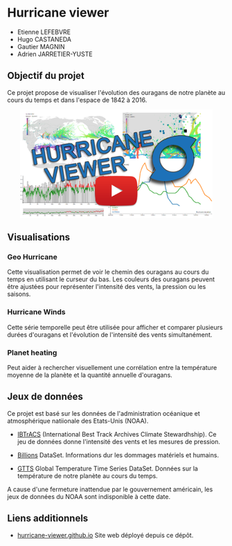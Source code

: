 # Hurricane viewer

 * Etienne LEFEBVRE
 * Hugo CASTANEDA
 * Gautier MAGNIN
 * Adrien JARRETIER-YUSTE
 
## Objectif du projet

Ce projet propose de visualiser l'évolution des ouragans de notre planète  au cours du temps et dans l'espace de 1842 à 2016.

<p align="center">
 <a target="blank" href="https://www.youtube.com/embed/ntWEZHpzz28">
  <img src="/img/ThumbnailYoutube.png" height=250>
 </a>
</p>


## Visualisations

### Geo Hurricane

Cette visualisation permet de voir le chemin des ouragans au cours du temps en utilisant le curseur du bas. Les couleurs des ouragans peuvent être ajustées pour représenter l'intensité des vents, la pression ou les saisons.

### Hurricane Winds

Cette série temporelle peut être utilisée pour afficher et comparer plusieurs durées d'ouragans et l'évolution de l'intensité des vents simultanément.

### Planet heating

Peut aider à rechercher visuellement une corrélation entre la température moyenne de la planète et la quantité annuelle d'ouragans.

## Jeux de données

Ce projet est basé sur les données de l'administration océanique et atmosphérique natiionale des Etats-Unis (NOAA).

 * [IBTrACS](https://www.ncdc.noaa.gov/ibtracs/) (International Best Track Archives Climate Stewardhship). Ce jeu de données donne l'intensité des vents et les mesures de pression.
 
 * [Billions](https://www.ncdc.noaa.gov/billions) DataSet. Informations dur les dommages matériels et humains.
 
 * [GTTS](https://datahub.io/core/global-temp) Global Temperature Time Series DataSet. Données sur la température de notre planète au cours du temps.
 
 
A cause d'une fermeture inattendue par le gouvernement américain, les jeux de données du NOAA sont indisponible à cette date.
 
## Liens additionnels

 * [hurricane-viewer.github.io](https://hurricane-viewer.github.io/) Site web déployé depuis ce dépôt.
